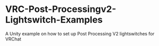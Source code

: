 # VRC-Post-Processingv2-Lightswitch-Examples
 A Unity example on how to set up Post Processing V2 lightswitches for VRChat
